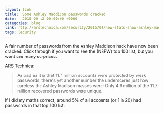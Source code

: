 ```yaml
---
layout: link
title:  Some Ashley Maddison passwords cracked
date:   2015-09-12 00:00:00 +0000
categories: blog
link: http://arstechnica.com/security/2015/09/new-stats-show-ashley-madison-passwords-are-just-as-weak-as-all-the-rest/
tags: Security
---
```


A fair number of passwords from the Ashley Maddison hack have now been cracked. Click through if you want to see the (NSFW) top 100 list, but you wont see many surprises.

ARS Technica:

> As bad as it is that 11.7 million accounts were protected by weak passwords, there's yet another number the underscores just how careless the Ashley Madison masses were: Only 4.6 million of the 11.7 million recovered passwords were unique.

If I did my maths correct, around 5% of all accounts (or 1 in 20) had passwords in that top 100 list.

